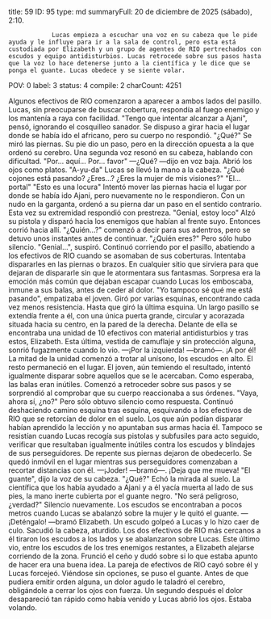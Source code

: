 title:          59
ID:             95
type:           md
summaryFull:    20 de diciembre de 2025 (sábado), 2:10.
                
                Lucas empieza a escuchar una voz en su cabeza que le pide ayuda y le influye para ir a la sala de control, pero esta está custodiada por Elizabeth y un grupo de agentes de RIO pertrechados con escudos y equipo antidisturbios. Lucas retrocede sobre sus pasos hasta que la voz lo hace detenerse junto a la científica y le dice que se ponga el guante. Lucas obedece y se siente volar.
POV:            0
label:          3
status:         4
compile:        2
charCount:      4251


Algunos efectivos de RIO comenzaron a aparecer a ambos lados del pasillo. Lucas, sin preocuparse de buscar cobertura, respondía al fuego enemigo y los mantenía a raya con facilidad.
"Tengo que intentar alcanzar a Ajani", pensó, ignorando el cosquilleo sanador.
Se dispuso a girar hacia el lugar donde se había ido el africano, pero su cuerpo no respondió.
"¿Qué?"
Se miró las piernas. Su pie dio un paso, pero en la dirección opuesta a la que ordenó su cerebro.
Una segunda voz resonó en su cabeza, hablando con dificultad.
"Por... aquí... Por... favor"
—¿Qué? —dijo en voz baja. Abrió los ojos como platos.
"A-yu-da"
Lucas se llevó la mano a la cabeza.
"¿Qué cojones está pasando? ¿Eres...? ¿Eres la mujer de mis visiones?"
"El... portal"
"Esto es una locura"
Intentó mover las piernas hacia el lugar por donde se había ido Ajani, pero nuevamente no le respondieron.
Con un nudo en la garganta, ordenó a su pierna dar un paso en el sentido contrario. Esta vez su extremidad respondió con prestreza.
"Genial, estoy loco"
Alzó su pistola y disparó hacia los enemigos que habían al frente suyo. Entonces corrió hacia allí.
"¿Quién...?" comenzó a decir para sus adentros, pero se detuvo unos instantes antes de continuar. "¿Quién eres?"
Pero sólo hubo silencio.
"Genial...", suspiró.
Continuó corriendo por el pasillo, abatiendo a los efectivos de RIO cuando se asomaban de sus coberturas. Intentaba dispararles en las piernas o brazos. En cualquier sitio que sirviera para que dejaran de dispararle sin que le atormentara sus fantasmas.
Sorpresa era la emoción más común que dejaban escapar cuando Lucas los emboscaba, inmune a sus balas, antes de ceder al dolor.
"Yo tampoco sé qué me está pasando", empatizaba el joven.
Giró por varias esquinas, encontrando cada vez menos resistencia.
Hasta que giró la última esquina.
Un largo pasillo se extendía frente a él, con una única puerta grande, circular y acorazada situada hacia su centro, en la pared de la derecha. Delante de ella se encontraba una unidad de 10 efectivos con material antidisturbios y tras estos, Elizabeth.
Esta última, vestida de camuflaje y sin protección alguna, sonrió fugazmente cuando lo vio.
—¡Por la izquierda! —bramó—. ¡A por él!
La mitad de la unidad comenzó a trotar al unísono, los escudos en alto. El resto permaneció en el lugar.
El joven, aún temiendo el resultado, intentó igualmente disparar sobre aquellos que se le acercaban.
Como esperaba, las balas eran inútiles.
Comenzó a retroceder sobre sus pasos y se sorprendió al comprobar que su cuerpo reaccionaba a sus órdenes.
"Vaya, ahora sí, ¿no?"
Pero sólo obtuvo silencio como respuesta.
Continuó deshaciendo camino esquina tras esquina, esquivando a los efectivos de RIO que se retorcían de dolor en el suelo. Los que aún podían disparar habían aprendido la lección y no apuntaban sus armas hacia él. Tampoco se resistían cuando Lucas recogía sus pistolas y subfusiles para acto seguido, verificar que resultaban igualmente inútiles contra los escudos y blindajes de sus perseguidores.
De repente sus piernas dejaron de obedecerlo. Se quedó inmóvil en el lugar mientras sus perseguidores comenzaban a recortar distancias con él.
—¡Joder! —bramó—. ¡Deja que me mueva!
"El guante", dijo la voz de su cabeza.
"¿Qué?"
Echó la mirada al suelo. La científica que los había ayudado a Ajani y a él yacía muerta al lado de sus pies, la mano inerte cubierta por el guante negro.
"No será peligroso, ¿verdad?"
Silencio nuevamente.
Los escudos se encontraban a pocos metros cuando Lucas se abalanzó sobre la mujer y le quitó el guante.
—¡Deténgalo! —bramó Elizabeth.
Un escudo golpeó a Lucas y lo hizo caer de culo.
Sacudió la cabeza, aturdido. Los dos efectivos de RIO más cercanos a él tiraron los escudos a los lados y se abalanzaron sobre Lucas. Este último vio, entre los escudos de los tres enemigos restantes, a Elizabeth alejarse corriendo de la zona.
Frunció el ceño y dudó sobre si lo que estaba apunto de hacer era una buena idea.
La pareja de efectivos de RIO cayó sobre él y Lucas forcejeó.
Viéndose sin opciones, se puso el guante.
Antes de que pudiera emitir orden alguna, un dolor agudo le taladró el cerebro, obligándole a cerrar los ojos con fuerza. Un segundo después el dolor desapareció tan rápido como había venido y Lucas abrió los ojos.
Estaba volando.